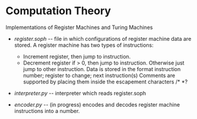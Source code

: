 # Computation Theory

Implementations of Register Machines and Turing Machines

* *register.soph* -- file in which configurations of register machine data are stored. A register machine has two types of instructions:
  * Increment register, then jump to instruction.
  * Decrement register if > 0, then jump to instruction. Otherwise just jump to other instruction.
  Data is stored in the format instruction number; register to change; next instruction(s)
  Comments are supported by placing them inside the escapement characters /* *?

* *interpreter.py* -- interpreter which reads register.soph

* *encoder.py* -- (in progress) encodes and decodes register machine instructions into a number.